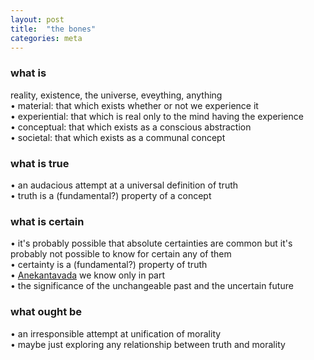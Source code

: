 ```yaml
---
layout: post
title:  "the bones"
categories: meta
---
```


### what is
reality, existence, the universe, eveything, anything  
• material: that which exists whether or not we experience it  
• experiential: that which is real only to the mind having the experience  
• conceptual: that which exists as a conscious abstraction  
• societal: that which exists as a communal concept  


### what is true
• an audacious attempt at a universal definition of truth  
• truth is a (fundamental?) property of a concept


### what is certain
• it's probably possible that absolute certainties are common but it's probably not possible to know for certain any of them  
• certainty is a (fundamental?) property of truth  
• [Anekantavada](https://en.wikipedia.org/wiki/Anekantavada) we know only in part  
• the significance of the unchangeable past and the uncertain future  


### what ought be
• an irresponsible attempt at unification of morality  
• maybe just exploring any relationship between truth and morality
    
  
